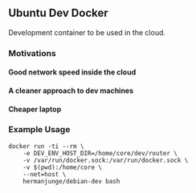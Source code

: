 ## Ubuntu Dev Docker

Development container to be used in the cloud.

### Motivations

#### Good network speed inside the cloud

#### A cleaner approach to dev machines

#### Cheaper laptop

### Example Usage

```
docker run -ti --rm \
	-e DEV_ENV_HOST_DIR=/home/core/dev/router \
	-v /var/run/docker.sock:/var/run/docker.sock \
	-v $(pwd):/home/core \
	--net=host \
	hermanjunge/debian-dev bash
```

